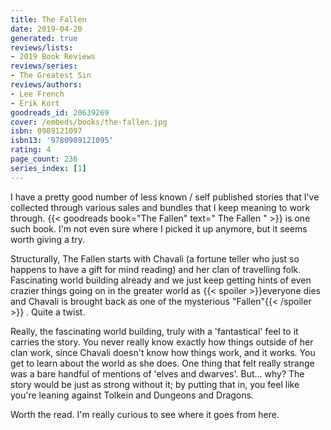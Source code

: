```yaml
---
title: The Fallen
date: 2019-04-20
generated: true
reviews/lists:
- 2019 Book Reviews
reviews/series:
- The Greatest Sin
reviews/authors:
- Lee French
- Erik Kort
goodreads_id: 20639269
cover: /embeds/books/the-fallen.jpg
isbn: 0989121097
isbn13: '9780989121095'
rating: 4
page_count: 236
series_index: [1]
---
```

I have a pretty good number of less known / self published stories that I've collected through various sales and bundles that I keep meaning to work through. {{< goodreads book="The Fallen" text=" The Fallen " >}} is one such book. I'm not even sure where I picked it up anymore, but it seems worth giving a try.  

Structurally, The Fallen starts with Chavali (a fortune teller who just so happens to have a gift for mind reading) and her clan of travelling folk. Fascinating world building already and we just keep getting hints of even crazier things going on in the greater world as  {{< spoiler >}}everyone dies and Chavali is brought back as one of the mysterious "Fallen"{{< /spoiler >}}  . Quite a twist.  

<!--more-->

Really, the fascinating world building, truly with a 'fantastical' feel to it carries the story. You never really know exactly how things outside of her clan work, since Chavali doesn't know how things work, and it works. You get to learn about the world as she does. One thing that felt really strange was a bare handful of mentions of 'elves and dwarves'. But... why? The story would be just as strong without it; by putting that in, you feel like you're leaning against Tolkein and Dungeons and Dragons.  

Worth the read. I'm really curious to see where it goes from here.